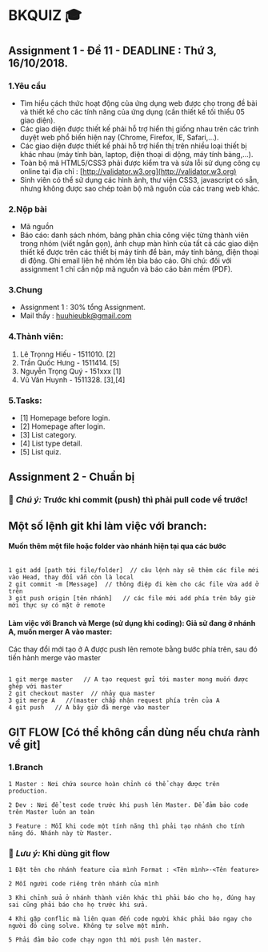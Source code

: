 # BKQUIZ :mortar_board:

## Assignment 1 - Đề 11 - DEADLINE : Thứ 3, 16/10/2018.

### 1.Yêu cầu 

* Tìm hiểu cách thức hoạt động của ứng dụng web được cho trong đề bài và thiết kế cho các tính năng của ứng dụng (cần thiết kế tối thiểu 05 giao diện).
* Các giao diện được thiết kế phải hỗ trợ hiển thị giống nhau trên các trình duyệt web phổ biến hiện nay (Chrome, Firefox, IE, Safari,...).
* Các giao diện được thiết kế phải hỗ trợ hiển thị trên nhiều loại thiết bị khác nhau (máy tính bàn, laptop, điện thoại di dộng, máy tính bảng,...).
* Toàn bộ mã HTML5/CSS3 phải được kiểm tra và sửa lỗi sử dụng công cụ online tại địa chỉ : [http://validator.w3.org](http://validator.w3.org)
* Sinh viên có thể sử dụng các hình ảnh, thư viện CSS3, javascript có sẵn, nhưng không được sao chép toàn bộ mã nguồn của các trang web khác.

### 2.Nộp bài 

* Mã nguồn
* Báo cáo: danh sách nhóm, bảng phân chia công việc từng thành viên trong nhóm (viết ngắn gọn), ảnh chụp màn hình của tất cả các giao diện thiết kế được trên các thiết bị máy tính để bàn, máy tính bảng, điện thoại di động. Ghi email liên hệ nhóm lên bìa báo cáo. Ghi chú: đối với assignment 1 chỉ cần nộp mã nguồn và báo cáo bản mềm (PDF).

### 3.Chung 

* Assignment 1 : 30% tổng Assignment.
* Mail thầy : [huuhieubk@gmail.com](https://mail.google.com/)

### 4.Thành viên:
1. Lê Trọnng Hiếu - 1511010.  [2]
2. Trần Quốc Hưng - 1511414.  [5]
3. Nguyễn Trọng Quý - 151xxx  [1]
4. Vũ Văn Huynh - 1511328.    [3],[4]

### 5.Tasks: 
* [1] Homepage before login. 
* [2] Homepage after login.
* [3] List category. 
* [4] List type detail.
* [5] List quiz.

## Assignment 2 - Chuẩn bị

### :triangular_flag_on_post: *Chú ý:* Trước khi commit (push) thì phải pull code về trước! 

## Một số lệnh git khi làm việc với branch:
#### Muốn thêm một file hoặc folder vào nhánh hiện tại qua các bước
```

1 git add [path tới file/folder]  // câu lệnh này sẽ thêm các file mới vào Head, thay đổi vẫn còn là local
2 git commit -m [Message]  // thông điệp đi kèm cho các file vừa add ở trên
3 git push origin [tên nhánh]   // các file mới add phía trên bây giờ mới thực sự có mặt ở remote

```
#### Làm việc với Branch và Merge (sử dụng khi coding): Giả sử đang ở nhánh A, muốn merger A vào master:
Các thay đổi mới tạo ở A được push lên remote bằng bước phía trên, sau đó tiến hành merge vào master
```

1 git merge master   // A tạo request gửi tới master mong muốn được ghép với master
2 git checkout master  // nhảy qua master
3 git merge A   //(master chấp nhận request phía trên của A
4 git push   // A bây giờ đã merge vào master

```
## GIT FLOW [Có thể không cần dùng nếu chưa rành về git]

### 1.Branch 

```
1 Master : Nơi chứa source hoàn chỉnh có thể chạy được trên production.

2 Dev : Nơi để test code trước khi push lên Master. Để đảm bảo code trên Master luôn an toàn 

3 Feature : Mỗi khi code một tính năng thì phải tạo nhánh cho tính năng đó. Nhánh này từ Master.

```

### :triangular_flag_on_post: *Lưu ý:* Khi dùng git flow
```
1 Đặt tên cho nhánh feature của mình Format : <Tên mình>-<Tên feature>

2 Mỗi người code riêng trên nhánh của mình 

3 Khi chỉnh sửa ở nhánh thành viên khác thì phải báo cho họ, đúng hay sai cũng phải báo cho họ trước khi sửa. 

4 Khi gặp conflic mà liên quan đến code người khác phải báo ngay cho người đó cùng solve. Không tự solve một mình.

5 Phải đảm bảo code chạy ngon thì mới push lên master. 
```
